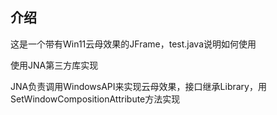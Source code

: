 ## 介绍
这是一个带有Win11云母效果的JFrame，test.java说明如何使用

使用JNA第三方库实现

JNA负责调用WindowsAPI来实现云母效果，接口继承Library，用SetWindowCompositionAttribute方法实现
